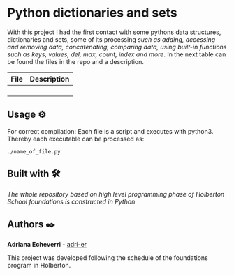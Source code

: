# Python dictionaries and sets

With this project I had the first contact with some pythons data structures, dictionaries and sets, some of its processing _such as adding, accessing and removing data, concatenating, comparing data, using built-in functions such as keys, values, del, max, count, index and more_. In the next table can be found the files in the repo and a description. 

| File      | Description |
| ----------- | ----------- |
| []() |  |
| []() |  |
| []() |  |
| []() |  |

## Usage ⚙️

For correct compilation:
Each file is a script and executes with python3. Thereby each executable can be processed as:

```
./name_of_file.py
```


## Built with 🛠️

_The whole repository based on high level programming phase of Holberton School foundations is constructed in Python_

## Authors ✒️

**Adriana Echeverri** - [adri-er](https://github.com/adri-er)


This project was developed following the schedule of the foundations program in Holberton.
